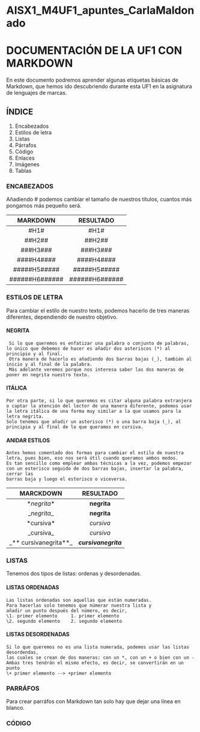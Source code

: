 # AISX1_M4UF1_apuntes_CarlaMaldonado
# DOCUMENTACIÓN DE LA UF1 CON MARKDOWN #
En este documento podremos aprender algunas etiquetas básicas de Markdown, que hemos ido descubriendo durante esta UF1 en la asignatura de lenguajes de marcas.

## ÍNDICE ##
1. Encabezados
2. Estilos de letra
3. Listas
4. Párrafos
5. Código
6. Enlaces
7. Imágenes
8. Tablas

### ENCABEZADOS ###
Añadiendo # podemos cambiar el tamaño de nuestros títulos, cuantos más pongamos más pequeño será. 


|MARKDOWN|RESULTADO|
|:--------:|:------:|
|\#H1#|#H1#|
|\##H2##|##H2##|
|\###H3###|###H3###|
|\####H4####|####H4####|
|\#####H5#####|#####H5#####|
|\######H6######|######H6######|


### ESTILOS DE LETRA ###
  Para cambiar el estilo de nuestro texto, 
         podemos hacerlo de tres maneras diferentes,
         dependiendo de nuestro objetivo.

 #### NEGRITA ####
  
     Si lo que queremos es enfatizar una palabra o conjunto de palabras, lo único que debemos de hacer es añadir dos asteriscos (*) al principio y al final. 
     Otra manera de hacerlo es añadiendo dos barras bajas (_), también al inicio y al final de la palabra. 
     Más adelante veremos porque nos interesa saber las dos maneras de poner en negrita nuestro texto.

 #### ITÁLICA ####
    Por otra parte, si lo que queremos es citar alguna palabra extranjera o captar la atención del lector de una manera diferente, podemos usar la letra itálica de una forma muy similar a la que usamos para la letra negrita. 
    Solo tenemos que añadir un asterisco (*) o una barra baja (_), al principio y al final de lo que queramos en cursiva.

#### ANIDAR ESTILOS ####
    Antes hemos comentado dos formas para cambiar el estilo de nuestra letra, pues bien, eso nos será útil cuando queramos ambos modos. 
    Es tan sencillo como emplear ambas técnicas a la vez, podemos empezar con un esterisco seguido de dos barras bajas, insertar la palabra, cerrar las 
    barras baja y luego el esterisco o viceversa.
    
|MARCKDOWN|RESULTADO|
|:---------:|:---------:|
| \**negrita** | **negrita** |
| \__negrita__|__negrita__|
|\*cursiva*|*cursiva*|
|\_cursiva_|_cursiva_|
|\_** cursivanegrita**_ | **_cursivanegrita_**|

### LISTAS ###
Tenemos dos tipos de listas: ordenas y desordenadas.

 #### LISTAS ORDENADAS ####
    Las listas ordenadas son aquellas que están numeradas.
    Para hacerlas solo tenemos que númerar nuestra lista y 
    añadir un punto después del número, es decir,
    \1. primer elemento     1. primer elemento
    \2. segundo elemento    2. segundo elemento

 #### LISTAS DESORDENADAS ####
    Si lo que queremos no es una lista numerada, podemos usar las listas desordendas, 
    las cuales se crean de dos maneras: con un *, con un + o bien con un -
    Ambas tres tendrán el mismo efecto, es decir, se convertirán en un punto
    \+ primer elemento --> +primer elemento


### PARRÁFOS ###
Para crear parráfos con Markdown tan solo hay que dejar una línea en blanco.

### CÓDIGO ###








